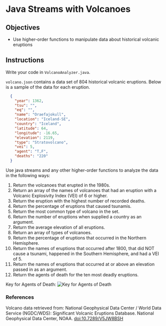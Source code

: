 # Java Streams with Volcanoes

## Objectives

* Use higher-order functions to manipulate data about historical volcanic eruptions

## Instructions

Write your code in `VolcanoAnalyzer.java`.

`volcano.json` contains a data set of 804 historical volcanic eruptions.  Below is a sample of the data for each eruption.

```JSON
  {
    "year": 1362,
    "tsu": "",
    "eq": "",
    "name": "Oraefajokull",
    "location": "Iceland-SE",
    "country": "Iceland",
    "latitude": 64,
    "longitude": -16.65,
    "elevation": 2119,
    "type": "Stratovolcano",
    "vei": 5,
    "agent": "T,F",
    "deaths": "220"
  }
```

Use java streams and any other higher-order functions to analyze the data in the following ways:

1. Return the volcanoes that erupted in the 1980s.
2. Return an array of the names of volcanoes that had an eruption with a Volcanic Explosivity Index (VEI) of 6 or higher.
3. Return the eruption with the highest number of recorded deaths.
4. Return the percentage of eruptions that caused tsunamis.
5. Return the most common type of volcano in the set.
6. Return the number of eruptions when supplied a country as an argument.
7. Return the average elevation of all eruptions.
8. Return an array of types of volcanoes.
9. Return the percentage of eruptions that occurred in the Northern Hemisphere.
10. Return the names of eruptions that occurred after 1800, that did NOT cause a tsunami, happened in the Southern Hemisphere, and had a VEI of 5.
11. Return the names of eruptions that occurred at or above an elevation passed in as an argument.
12. Return the agents of death for the ten most deadly eruptions.

Key for Agents of Death:
![Key for Agents of Death](./agents.png)

### References

Volcano data retrieved from: National Geophysical Data Center / World Data Service (NGDC/WDS): Significant Volcanic Eruptions Database. National Geophysical Data Center, NOAA. [doi:10.7289/V5JW8BSH](https://data.nodc.noaa.gov/cgi-bin/iso?id=gov.noaa.ngdc.mgg.hazards:G10147)

